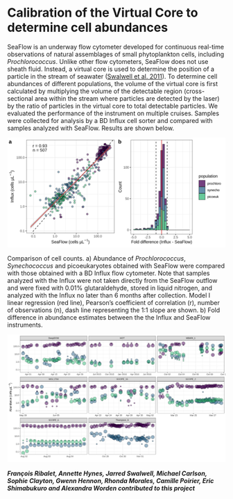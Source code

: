 # Calibration of the Virtual Core to determine cell abundances
SeaFlow is an underway flow cytometer developed for continuous real-time observations of natural assemblages of small phytoplankton cells, including <i>Prochlorococcus</i>. Unlike other flow cytometers, SeaFlow does not use sheath fluid. Instead, a virtual core is used to determine the position of a particle in the stream of seawater ([Swalwell et al. 2011](https://doi.org/10.4319/lom.2011.9.466)). To determine cell abundances of different populations, the volume of the virtual core is first calculated by multiplying the volume of the detectable region (cross-sectional area within the stream where particles are detected by the laser) by the ratio of particles in the virtual core to total detectable particles. We evaluated the performance of the instrument on multiple cruises. Samples were collected for analysis by a BD Influx cell sorter and compared with samples analyzed with SeaFlow. Results are shown below.

![alt text](2.cruise_calibration/SeaFlowInflux-correlation-v2.png "Comparison of cell count for Prochlorococcus, Synechococcus and picoeukaryotes obtained by SeaFlow and Influx flow cytometer")

Comparison of cell counts. a) Abundance of <i>Prochlorococcus</i>, <i>Synechococcus</i> and picoeukaryotes obtained with SeaFlow were compared with those obtained with a BD Influx flow cytometer. Note that samples analyzed with the Influx were not taken directly from the SeaFlow outflow and were fixed with 0.01\% glutaraldehyde, stored in liquid nitrogen, and analyzed with the Influx no later than 6 months after collection. Model I linear regression (red line), Pearson’s coefficient of correlation (r), number of observations (n), dash line representing the 1:1 slope are shown. b) Fold difference in abundance estimates between the the Influx and SeaFlow instruments.


![alt text](2.cruise_calibration/SeaFlowInflux-CRUISEcomparison.png "Comparison of cell count for Prochlorococcus, Synechococcus and picoeukaryotes for each cruise obtained by SeaFlow and Influx flow cytometer")

***François Ribalet, Annette Hynes, Jarred Swalwell, Michael Carlson, Sophie Clayton, Gwenn Hennon, Rhonda Morales, Camille Poirier, Eric Shimabukuro and Alexandra Worden contributed to this project***
